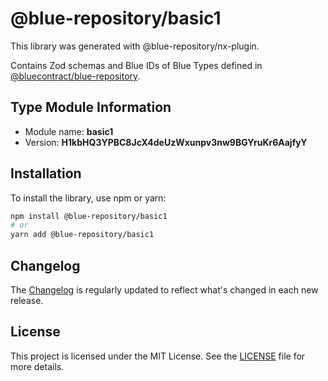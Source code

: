 # @blue-repository/basic1

This library was generated with @blue-repository/nx-plugin.

Contains Zod schemas and Blue IDs of Blue Types defined in [@bluecontract/blue-repository](https://github.com/bluecontract/blue-repository).

## Type Module Information

- Module name: **basic1**
- Version: **H1kbHQ3YPBC8JcX4deUzWxunpv3nw9BGYruKr6AajfyY**

## Installation

To install the library, use npm or yarn:

```bash
npm install @blue-repository/basic1
# or
yarn add @blue-repository/basic1
```

## Changelog

The [Changelog](https://github.com/bluecontract/blue-repository-js/blob/main/libs/basic1/CHANGELOG.md) is regularly updated to reflect what's changed in each new release.

## License

This project is licensed under the MIT License. See the [LICENSE](LICENSE) file for more details.

